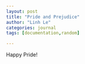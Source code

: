 ```yaml
---
layout: post
title: "Pride and Prejudice"
author: "Linh Le"
categories: journal
tags: [documentation,random]

---
```

Happy Pride!
